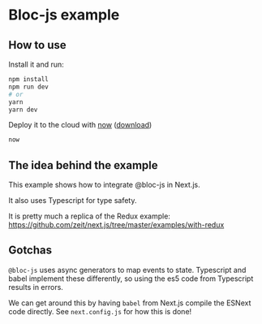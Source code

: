 # Bloc-js example

## How to use

Install it and run:

```bash
npm install
npm run dev
# or
yarn
yarn dev
```

Deploy it to the cloud with [now](https://zeit.co/now) ([download](https://zeit.co/download))

```bash
now
```

## The idea behind the example

This example shows how to integrate @bloc-js in Next.js.

It also uses Typescript for type safety.

It is pretty much a replica of the Redux example:
https://github.com/zeit/next.js/tree/master/examples/with-redux

## Gotchas

`@bloc-js` uses async generators to map events to state. Typescript and babel
implement these differently, so using the es5 code from Typescript results in
errors.

We can get around this by having `babel` from Next.js compile the ESNext code
directly. See `next.config.js` for how this is done!

